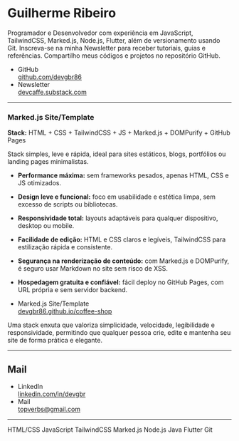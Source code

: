 # Guilherme Ribeiro 


Programador e Desenvolvedor com experiência em
JavaScript, TailwindCSS, Marked.js,
Node.js, Flutter,
além de versionamento usando Git.
Inscreva-se na minha Newsletter
para receber tutoriais, guias e referências.
Compartilho meus códigos e projetos no repositório GitHub.












- GitHub     
[github.com/devgbr86](https://github.com/devgbr86)            
- Newsletter      
[devcaffe.substack.com](https://devcaffe.substack.com)     






---

### Marked.js Site/Template

**Stack:** HTML + CSS + TailwindCSS + JS + Marked.js + DOMPurify + GitHub Pages

Stack simples, leve e rápida, ideal para sites estáticos, blogs, portfólios ou landing pages minimalistas.


- **Performance máxima:** sem frameworks pesados, apenas HTML, CSS e JS otimizados.
- **Design leve e funcional:** foco em usabilidade e estética limpa, sem excesso de scripts ou bibliotecas.
- **Responsividade total:** layouts adaptáveis para qualquer dispositivo, desktop ou mobile.
- **Facilidade de edição:** HTML e CSS claros e legíveis, TailwindCSS para estilização rápida e consistente.
- **Segurança na renderização de conteúdo:** com Marked.js e DOMPurify, é seguro usar Markdown no site sem risco de XSS.
- **Hospedagem gratuita e confiável:** fácil deploy no GitHub Pages, com URL própria e sem servidor backend.


- Marked.js Site/Template       
[devgbr86.github.io/coffee-shop](https://devgbr86.github.io/coffee-shop/)   


Uma stack enxuta que valoriza simplicidade, velocidade, legibilidade e responsividade, permitindo que qualquer pessoa crie, edite e mantenha seu site de forma prática e elegante.






--- 






## Mail 

- LinkedIn            
[linkedin.com/in/devgbr](https://www.linkedin.com/in/devgbr/)          
- Mail             
topverbs@gmail.com      




---





<div class="tech-skills">
     <span class="tech-badge">HTML/CSS</span>
     <span class="tech-badge">JavaScript</span>
     <span class="tech-badge">TailwindCSS</span>
     <span class="tech-badge">Marked.js</span>
     <span class="tech-badge">Node.js</span>
     <span class="tech-badge">Java</span>
     <span class="tech-badge">Flutter</span>
     <span class="tech-badge">Git</span>
</div>  